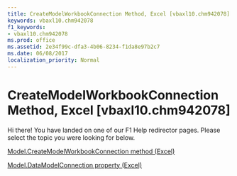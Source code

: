 ```yaml
---
title: CreateModelWorkbookConnection Method, Excel [vbaxl10.chm942078]
keywords: vbaxl10.chm942078
f1_keywords:
- vbaxl10.chm942078
ms.prod: office
ms.assetid: 2e34f99c-dfa3-4b06-8234-f1da8e97b2c7
ms.date: 06/08/2017
localization_priority: Normal
---
```



# CreateModelWorkbookConnection Method, Excel [vbaxl10.chm942078]

Hi there! You have landed on one of our F1 Help redirector pages. Please select the topic you were looking for below.

[Model.CreateModelWorkbookConnection method (Excel)](http://msdn.microsoft.com/library/cd8c35e6-91ee-5d46-cc98-199b8916ecdd%28Office.15%29.aspx)

[Model.DataModelConnection property (Excel)](http://msdn.microsoft.com/library/07143535-fb4f-6c66-a31c-c0613ce4c3cd%28Office.15%29.aspx)


